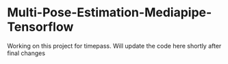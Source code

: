 # Multi-Pose-Estimation-Mediapipe-Tensorflow

Working on this project for timepass. Will update the code here shortly after final changes
